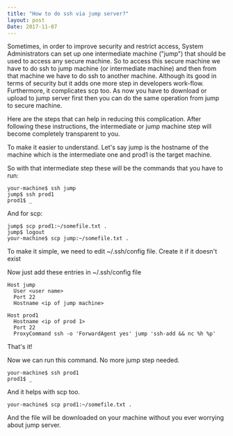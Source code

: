 ```yaml
---
title: "How to do ssh via jump server?"
layout: post
Date: 2017-11-07
---
```


Sometimes, in order to improve security and restrict access, System Administrators can set up one intermediate machine ("jump") that should be used to access any secure machine. So to access this secure machine we have to do ssh to jump machine (or intermediate machine) and then from that machine we have to do ssh to another machine. Although its good in terms of security but it adds one more step in developers work-flow. Furthermore, it complicates scp too. As now you have to download or upload to jump server first then you can do the same operation from jump to secure machine.



Here are the steps that can help in reducing this complication. After following these instructions, the intermediate or jump machine step will become completely transparent to you.

To make it easier to understand. Let's say jump is the hostname of the machine which is the intermediate one and prod1 is the target machine.

So with that intermediate step these will be the commands that you have to run:

```shell
your-machine$ ssh jump
jump$ ssh prod1
prod1$ _
```

And for scp:

```shell
jump$ scp prod1:~/somefile.txt .
jump$ logout
your-machine$ scp jump:~/somefile.txt .
```

To make it simple, we need to edit ~/.ssh/config file. Create it if it doesn't exist

Now just add these entries in ~/.ssh/config file

```shell
Host jump
  User <user name>
  Port 22
  Hostname <ip of jump machine>

Host prod1
  Hostname <ip of prod 1>
  Port 22
  ProxyCommand ssh -o 'ForwardAgent yes' jump 'ssh-add && nc %h %p'

```

That's it!

Now we can run this command. No more jump step needed.

```shell
your-machine$ ssh prod1
prod1$ _
```

And it helps with scp too.

```shell
your-machine$ scp prod1:~/somefile.txt .
```

And the file will be downloaded on your machine without you ever worrying about jump server.



